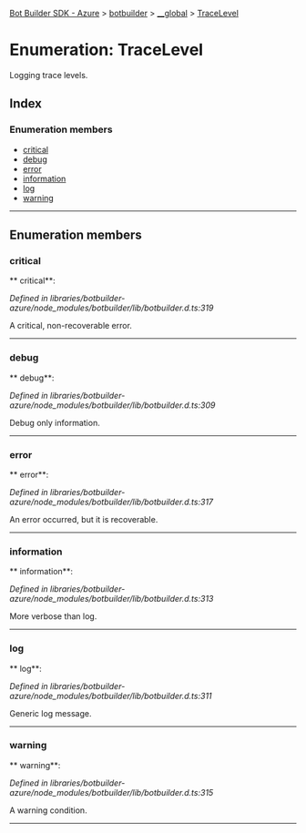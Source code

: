 [Bot Builder SDK - Azure](../README.md) > [botbuilder](../modules/botbuilder.md) > [__global](../modules/botbuilder.__global.md) > [TraceLevel](../enums/botbuilder.__global.tracelevel.md)



# Enumeration: TraceLevel


Logging trace levels.

## Index

### Enumeration members

* [critical](botbuilder.__global.tracelevel.md#critical)
* [debug](botbuilder.__global.tracelevel.md#debug)
* [error](botbuilder.__global.tracelevel.md#error)
* [information](botbuilder.__global.tracelevel.md#information)
* [log](botbuilder.__global.tracelevel.md#log)
* [warning](botbuilder.__global.tracelevel.md#warning)



---
## Enumeration members
<a id="critical"></a>

###  critical

** critical**:   

*Defined in libraries/botbuilder-azure/node_modules/botbuilder/lib/botbuilder.d.ts:319*



A critical, non-recoverable error.




___

<a id="debug"></a>

###  debug

** debug**:   

*Defined in libraries/botbuilder-azure/node_modules/botbuilder/lib/botbuilder.d.ts:309*



Debug only information.




___

<a id="error"></a>

###  error

** error**:   

*Defined in libraries/botbuilder-azure/node_modules/botbuilder/lib/botbuilder.d.ts:317*



An error occurred, but it is recoverable.




___

<a id="information"></a>

###  information

** information**:   

*Defined in libraries/botbuilder-azure/node_modules/botbuilder/lib/botbuilder.d.ts:313*



More verbose than log.




___

<a id="log"></a>

###  log

** log**:   

*Defined in libraries/botbuilder-azure/node_modules/botbuilder/lib/botbuilder.d.ts:311*



Generic log message.




___

<a id="warning"></a>

###  warning

** warning**:   

*Defined in libraries/botbuilder-azure/node_modules/botbuilder/lib/botbuilder.d.ts:315*



A warning condition.




___


